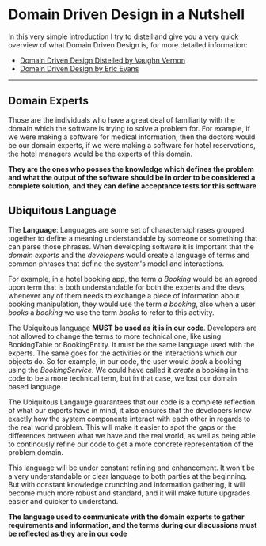 # Domain Driven Design in a Nutshell
In this very simple introduction I try to distell and give you a very quick overview of what Domain Driven Design is, for more detailed information:
* [Domain Driven Design Distelled by Vaughn Vernon](https://www.amazon.com/Domain-Driven-Design-Distilled-Vaughn-Vernon/dp/0134434420/ref=sr_1_sc_1?ie=UTF8&qid=1499649365&sr=8-1-spell&keywords=domain+driven+design+distelled)
* [Domain Driven Design by Eric Evans](https://www.amazon.com/Domain-Driven-Design-Tackling-Complexity-Software/dp/0321125215/ref=sr_1_1?ie=UTF8&qid=1499649453&sr=8-1&keywords=domain+driven+design)

______
## Domain Experts
Those are the individuals who have a great deal of familiarity with the domain which the software is trying to solve a problem for. For example, if we were making a software for medical information, then the doctors would be our domain experts, if we were making a software for hotel reservations, the hotel managers would be the experts of this domain.

**They are the ones who posses the knowledge which defines the problem and what the output of the software should be in order to be considered a complete solution, and they can define acceptance tests for this software**

## Ubiquitous Language

The **Language**: Languages are some set of characters/phrases grouped together to define a meaning understandable by someone or something that can parse those phrases. When developing software it is important that the *domain experts* and the *developers* would create a language of terms and common phrases that define the system's model and interactions.

For example, in a hotel booking app, the term *a Booking* would be an agreed upon term that is both understandable for both the experts and the devs, whenever any of them needs to exchange a piece of information about booking manipulation, they would use the term *a booking*, also when a user *books* a *booking* we use the term *books* to refer to this activity.

The Ubiquitous language **MUST be used as it is in our code**. Developers are not allowed to change the terms to more technical one, like using BookingTable or BookingEntity. It must be the same language used with the experts. The same goes for the activities or the interactions which our objects do. So for example, in our code, the user would *book* a booking using the *BookingService*. We could have called it *create* a booking in the code to be a more technical term, but in that case, we lost our domain based language.

The Ubiquitous Langauge guarantees that our code is a complete reflection of what our experts have in mind, it also ensures that the developers know exactly how the system components interact with each other in regards to the real world problem. This will make it easier to spot the gaps or the differences between what we have and the real world, as well as being able to continously refine our code to get a more concrete representation of the problem domain.

This language will be under constant refining and enhancement. It won't be a very understandable or clear language to both parties at the beginning. But with constant knowledge crunching and information gathering, it will become much more robust and standard, and it will make future upgrades easier and quicker to understand.

**The language used to communicate with the domain experts to gather requirements and information, and the terms during our discussions must be reflected as they are in our code**
